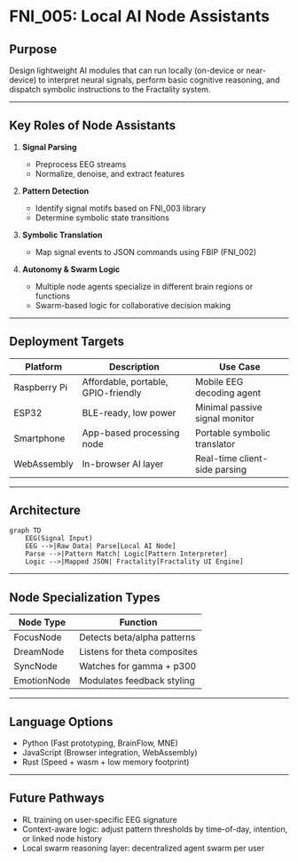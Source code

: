 # FNI_005: Local AI Node Assistants

## Purpose
Design lightweight AI modules that can run locally (on-device or near-device) to interpret neural signals, perform basic cognitive reasoning, and dispatch symbolic instructions to the Fractality system.

---

## Key Roles of Node Assistants

1. **Signal Parsing**
   - Preprocess EEG streams
   - Normalize, denoise, and extract features

2. **Pattern Detection**
   - Identify signal motifs based on FNI_003 library
   - Determine symbolic state transitions

3. **Symbolic Translation**
   - Map signal events to JSON commands using FBIP (FNI_002)

4. **Autonomy & Swarm Logic**
   - Multiple node agents specialize in different brain regions or functions
   - Swarm-based logic for collaborative decision making

---

## Deployment Targets

| Platform       | Description                          | Use Case                         |
|----------------|--------------------------------------|----------------------------------|
| Raspberry Pi   | Affordable, portable, GPIO-friendly  | Mobile EEG decoding agent        |
| ESP32          | BLE-ready, low power                 | Minimal passive signal monitor   |
| Smartphone     | App-based processing node            | Portable symbolic translator     |
| WebAssembly    | In-browser AI layer                  | Real-time client-side parsing    |

---

## Architecture

```mermaid
graph TD
    EEG(Signal Input)
    EEG -->|Raw Data| Parse[Local AI Node]
    Parse -->|Pattern Match| Logic[Pattern Interpreter]
    Logic -->|Mapped JSON| Fractality[Fractality UI Engine]
```

---

## Node Specialization Types

| Node Type     | Function                        |
|---------------|----------------------------------|
| FocusNode     | Detects beta/alpha patterns     |
| DreamNode     | Listens for theta composites    |
| SyncNode      | Watches for gamma + p300        |
| EmotionNode   | Modulates feedback styling      |

---

## Language Options

- Python (Fast prototyping, BrainFlow, MNE)
- JavaScript (Browser integration, WebAssembly)
- Rust (Speed + wasm + low memory footprint)

---

## Future Pathways

- RL training on user-specific EEG signature
- Context-aware logic: adjust pattern thresholds by time-of-day, intention, or linked node history
- Local swarm reasoning layer: decentralized agent swarm per user

